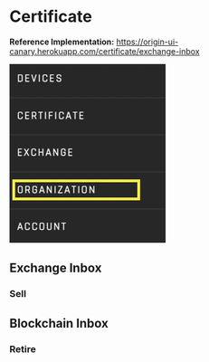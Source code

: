 # Certificate
**Reference Implementation:** https://origin-ui-canary.herokuapp.com/certificate/exchange-inbox

![certificate](images/panels/panel-organization.png)

## Exchange Inbox

### Sell

## Blockchain Inbox

### Retire
